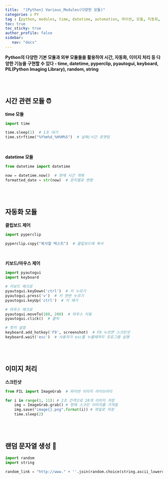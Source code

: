 ```yaml
---
title:  "[Python] Various_Modules(다양한 모듈)"
categories : PY
tag : [python, modules, time, datetime, automation, 파이썬, 모듈, 자동화, 시간]
toc: true
toc_sticky: true
author_profile: false
sidebar:
   nav: "docs"
---
```




**Python의 다양한 기본 모듈과 외부 모듈들을 활용하여 시간, 자동화, 이미지 처리 등 다양한 기능을 구현할 수 있다 - time, datetime, pyperclip, pyautogui, keyboard, PIL(Python Imaging Library), random, string**

<br>

<br>

## 시간 관련 모듈 ⏰

**time 모듈**

```python
import time

time.sleep(1)  # 1초 대기
time.strftime("%Y%m%d_%H%M%S")  # 날짜/시간 포맷팅
```

<br>

**datetime 모듈**

```python
from datetime import datetime

now = datetime.now()  # 현재 시간 객체
formatted_date = str(now)  # 문자열로 변환
```

<br>

<br>

## 자동화 모듈

**클립보드 제어**

```python
import pyperclip

pyperclip.copy("복사할 텍스트")  # 클립보드에 복사
```

<br>

**키보드/마우스 제어**

```python
import pyautogui
import keyboard

# 키보드 매크로
pyautogui.keyDown('ctrl')  # 키 누르기
pyautogui.press('v')  # 키 한번 누르기
pyautogui.keyUp('ctrl')  # 키 떼기

# 마우스 매크로
pyautogui.moveTo(100, 200)  # 마우스 이동
pyautogui.click()  # 클릭

# 핫키 설정
keyboard.add_hotkey('F9', screenshot)  # F9 누르면 스크린샷
keyboard.wait('esc')  # 사용자가 esc를 누를때까지 프로그램 실행
```

<br>

<br>

## 이미지 처리 

**스크린샷**

```python
from PIL import ImageGrab  # 파이썬 이미지 라이브러리

for i in range(1, 11): # 2초 간격으로 10개 이미지 저장
    img = ImageGrab.grab() # 현재 스크린 이미지를 가져옴
    img.save("image{}.png".format(i)) # 파일로 저장
    time.sleep(2)	
```

<br>

<br>

## 랜덤 문자열 생성 🎲

```python
import random
import string

random_link = "http://www." + ''.join(random.choice(string.ascii_lowercase) for i in range(10)) + ".com" # 아스키코드 소문자 랜덤 10자 작성
```



